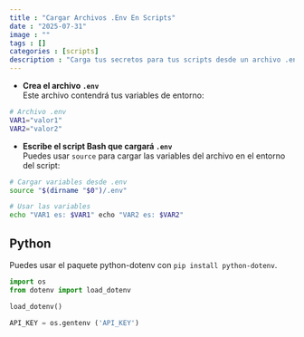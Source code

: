 ```yaml
---
title : "Cargar Archivos .Env En Scripts"
date : "2025-07-31"
image : ""
tags : []
categories : [scripts]
description : "Carga tus secretos para tus scripts desde un archivo .env"
---
```




- **Crea el archivo `.env`**  
    Este archivo contendrá tus variables de entorno:

```sh
# Archivo .env 
VAR1="valor1"
VAR2="valor2"
```


- **Escribe el script Bash que cargará `.env`**  
    Puedes usar `source` para cargar las variables del archivo en el entorno del script:

```sh
# Cargar variables desde .env 
source "$(dirname "$0")/.env"  

# Usar las variables 
echo "VAR1 es: $VAR1" echo "VAR2 es: $VAR2"
```

## Python
Puedes usar el paquete python-dotenv con `pip install python-dotenv`.

```python
import os
from dotenv import load_dotenv

load_dotenv()

API_KEY = os.gentenv ('API_KEY')
